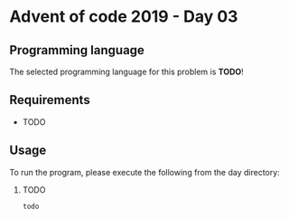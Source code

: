 # Advent of code 2019 - Day 03

## Programming language

The selected programming language for this problem is **TODO**!

## Requirements

- TODO

## Usage

To run the program, please execute the following from the day directory:

1. TODO
    ```bash
    todo
    ```
